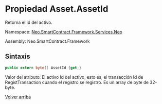 # Propiedad Asset.AssetId

Retorna el id del activo.

Namespace: [Neo.SmartContract.Framework.Services.Neo](../../Neo.md)

Assembly: Neo.SmartContract.Framework

## Sintaxis

```c#
public extern byte[] AssetId {get;}
```

Valor del atributo: El activo Id del activo, esto es, el transacción Id de RegistTransaction cuando el registro se registró.
Es un array de byte de 32-byte.



[Volver arriba](../Asset.md)
